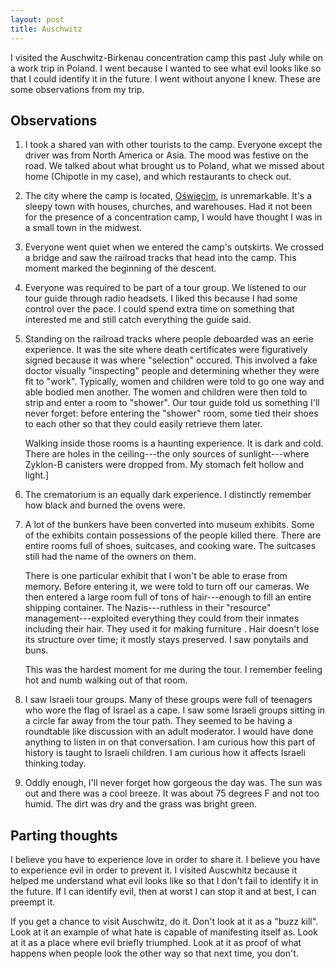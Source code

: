 ```yaml
---
layout: post
title: Auschwitz
---
```


I visited the Auschwitz-Birkenau concentration camp this past July while on a work trip in Poland. I went because I wanted to see what evil looks like so that I could identify it in the future. I went without anyone I knew. These are some observations from my trip.

## Observations

1. I took a shared van with other tourists to the camp. Everyone except the driver was from North America or Asia. The mood was festive on the road. We talked about what brought us to Poland, what we missed about home (Chipotle in my case), and which restaurants to check out.

2. The city where the camp is located, [Oświęcim](https://en.wikipedia.org/wiki/O%C5%9Bwi%C4%99cim), is unremarkable. It's a sleepy town with houses, churches, and warehouses. Had it not been for the presence of a concentration camp, I would have thought I was in a small town in the midwest.

3. Everyone went quiet when we entered the camp's outskirts. We crossed a bridge and saw the railroad tracks that head into the camp. This moment marked the beginning of the descent.

4. Everyone was required to be part of a tour group. We listened to our tour guide through radio headsets. I liked this because I had some control over the pace. I could spend extra time on something that interested me and still catch everything the guide said.

5. Standing on the railroad tracks where people deboarded was an eerie experience. It was the site where death certificates were figuratively signed because it was where "selection" occured. This involved a fake doctor visually "inspecting" people and determining whether they were fit to "work". Typically, women and children were told to go one way and able bodied men another. The women and children were then told to strip and enter a room to "shower". Our tour guide told us something I'll never forget: before entering the "shower" room, some tied their shoes to each other so that they could easily retrieve them later.


      Walking inside those rooms is a haunting experience. It is dark and cold. There are holes in the ceiling---the only sources of sunlight---where Zyklon-B canisters were dropped from. My stomach felt hollow and light.]

6. The crematorium is an equally dark experience. I distinctly remember how black and burned the ovens were.

7. A lot of the bunkers have been converted into museum exhibits. Some of the exhibits contain possessions of the people killed there. There are entire rooms full of shoes, suitcases, and cooking ware. The suitcases still had the name of the owners on them. 

   There is one particular exhibit that I won't be able to erase from memory. Before entering it, we were told to turn off our cameras. We then entered a large room full of tons of hair---enough to fill an entire shipping container. The Nazis---ruthless in their "resource" management---exploited everything they could from their inmates including their hair. They used it for making furniture <look up>. Hair doesn't lose its structure over time; it mostly stays preserved. I saw ponytails and buns.

      This was the hardest moment for me during the tour. I remember feeling hot and numb walking out of that room.

8. I saw Israeli tour groups. Many of these groups were full of teenagers who wore the flag of Israel as a cape. I saw some Israeli groups sitting in a circle far away from the tour path. They seemed to be having a roundtable like discussion with an adult moderator. I would have done anything to listen in on that conversation. I am curious how this part of history is taught to Israeli children. I am curious how it affects Israeli thinking today.

9. Oddly enough, I'll never forget how gorgeous the day was. The sun was out and there was a cool breeze. It was about 75 degrees F and not too humid. The dirt was dry and the grass was bright green.


## Parting thoughts

I believe you have to experience love in order to share it. I believe you have to experience evil in order to prevent it. I visited Auscwhitz because it helped me understand what evil looks like so that I don't fail to identify it in the future. If I can identify evil, then at worst I can stop it and at best, I can preempt it.

If you get a chance to visit Auschwitz, do it. Don't look at it as a "buzz kill". Look at it an example of what hate is capable of manifesting itself as. Look at it as a place where evil briefly triumphed. Look at it as proof of what happens when people look the other way so that next time, you don't.

<pics>
